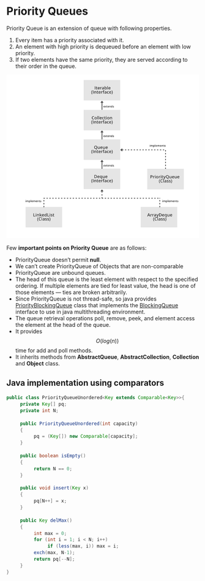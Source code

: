 # Priority Queues

Priority Queue is an extension of queue with following properties.

1. Every item has a priority associated with it.
2. An element with high priority is dequeued before an element with low priority.
3. If two elements have the same priority, they are served according to their order in the queue.

![](../.gitbook/assets/image%20%2824%29.png)



Few **important points on Priority Queue** are as follows: 

* PriorityQueue doesn’t permit **null**.
* We can’t create PriorityQueue of Objects that are non-comparable
* PriorityQueue are unbound queues.
* The head of this queue is the least element with respect to the specified ordering. If multiple elements are tied for least value, the head is one of those elements — ties are broken arbitrarily.
* Since PriorityQueue is not thread-safe, so java provides [PriorityBlockingQueue](https://www.geeksforgeeks.org/priorityblockingqueue-class-in-java/#:~:text=PriorityBlockingQueue%20is%20an%20unbounded%20blocking,and%20supplies%20blocking%20retrieval%20operations.&text=PriorityBlockingQueue%20class%20and%20its%20iterator,the%20Collection%20and%20Iterator%20interfaces.) class that implements the [BlockingQueue](https://www.geeksforgeeks.org/blockingqueue-interface-in-java/#:~:text=Methods%20in%20Blocking%20Queue%20Interface&text=Removes%20all%20available%20elements%20from,them%20to%20the%20given%20collection.&text=Removes%20at%20most%20the%20given,them%20to%20the%20given%20collection.) interface to use in java multithreading environment.
* The queue retrieval operations poll,  remove,  peek, and element access the element at the head of the queue.
* It provides $$O(log(n))$$ time for add and poll methods.
* It inherits methods from **AbstractQueue**, **AbstractCollection**, **Collection** and **Object** class.

## Java implementation using comparators

```java
public class PriorityQueueUnordered<Key extends Comparable<Key>>{
     private Key[] pq;
     private int N;
     
     public PriorityQueueUnordered(int capacity)
     { 
          pq = (Key[]) new Comparable[capacity]; 
     }
     
     public boolean isEmpty()
     { 
          return N == 0; 
     }
     
     public void insert(Key x)
     { 
          pq[N++] = x; 
     }
     
     public Key delMax()
     {
          int max = 0;
          for (int i = 1; i < N; i++)
               if (less(max, i)) max = i;
          exch(max, N-1);
          return pq[--N];
     }
}
```

